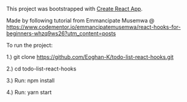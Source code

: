 This project was bootstrapped with [Create React App](https://github.com/facebook/create-react-app).

Made by following tutorial from  Emmancipate Musemwa @ https://www.codementor.io/emmancipatemusemwa/react-hooks-for-beginners-whzq9ws26?utm_content=posts

To run the project:

1.) git clone https://github.com/Eoghan-K/todo-list-react-hooks.git

2.) cd todo-list-react-hooks

3.) Run: npm install

4.) Run: yarn start
